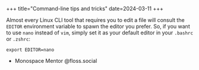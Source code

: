 +++
title="Command-line tips and tricks"
date=2024-03-11
+++

Almost every Linux CLI tool that requires you to edit a file will consult the `EDITOR` environment variable to spawn the editor you prefer. So, if you want to use `nano` instead of `vim`, simply set it as your default editor in your `.bashrc` or `.zshrc`:

`export EDITOR=nano`

- Monospace Mentor @floss.social
